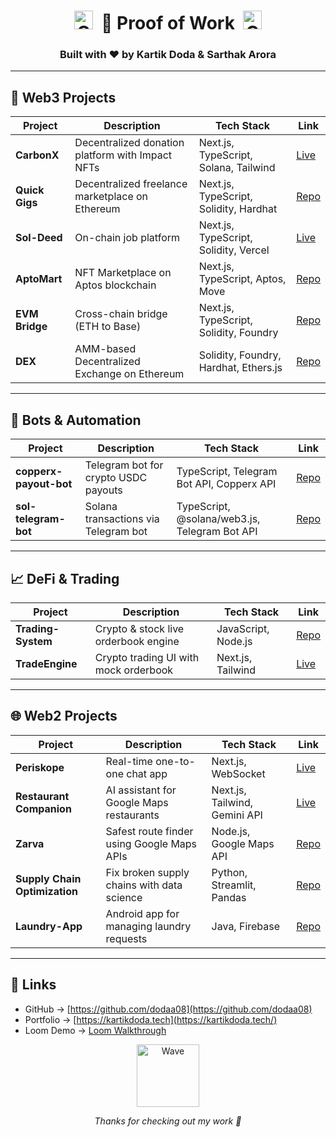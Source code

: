 <div align="center">
  <h1>
    <img src="https://media.giphy.com/media/JIX9t2j0ZTN9S/giphy.gif" alt="Cat Jam" width="30"> &nbsp;🧾 Proof of Work&nbsp; <img src="https://media.giphy.com/media/mlvseq9yvZhba/giphy.gif" alt="Cat GIF" width="30">
  </h1>
  <h3>Built with ❤️ by Kartik Doda & Sarthak Arora</h3>
</div>

---

## 🔗 Web3 Projects

| Project | Description | Tech Stack | Link |
|---------|-------------|------------|------|
| **CarbonX** | Decentralized donation platform with Impact NFTs | Next.js, TypeScript, Solana, Tailwind | [Live](https://canbonx.vercel.app/) |
| **Quick Gigs** | Decentralized freelance marketplace on Ethereum | Next.js, TypeScript, Solidity, Hardhat | [Repo](https://github.com/dodaa08/Quick-gigs) |
| **Sol-Deed** | On-chain job platform | Next.js, TypeScript, Solidity, Vercel | [Live](https://sol-deed.vercel.app/) |
| **AptoMart** | NFT Marketplace on Aptos blockchain | Next.js, TypeScript, Aptos, Move | [Repo](https://github.com/dodaa08/AptoMart) |
| **EVM Bridge** | Cross-chain bridge (ETH to Base) | Next.js, TypeScript, Solidity, Foundry | [Repo](https://github.com/dodaa08/EVM_Bridge) |
| **DEX** | AMM-based Decentralized Exchange on Ethereum | Solidity, Foundry, Hardhat, Ethers.js | [Repo](https://github.com/dodaa08/DEX) |

---

## 🤖 Bots & Automation

| Project | Description | Tech Stack | Link |
|---------|-------------|------------|------|
| **copperx-payout-bot** | Telegram bot for crypto USDC payouts | TypeScript, Telegram Bot API, Copperx API | [Repo](https://github.com/dodaa08/copperx-payout-bot) |
| **sol-telegram-bot** | Solana transactions via Telegram bot | TypeScript, @solana/web3.js, Telegram Bot API | [Repo](https://github.com/dodaa08/sol-telegram-bot) |

---

## 📈 DeFi & Trading

| Project | Description | Tech Stack | Link |
|---------|-------------|------------|------|
| **Trading-System** | Crypto & stock live orderbook engine | JavaScript, Node.js | [Repo](https://github.com/dodaa08/Trading-System) |
| **TradeEngine** | Crypto trading UI with mock orderbook | Next.js, Tailwind | [Live](https://tradeengine.vercel.app/) |

---

## 🌐 Web2 Projects

| Project | Description | Tech Stack | Link |
|---------|-------------|------------|------|
| **Periskope** | Real-time one-to-one chat app | Next.js, WebSocket | [Live](https://periskope-2nd-attempt.vercel.app/) |
| **Restaurant Companion** | AI assistant for Google Maps restaurants | Next.js, Tailwind, Gemini API | [Live](https://zoto-codecircuit.vercel.app/) |
| **Zarva** | Safest route finder using Google Maps APIs | Node.js, Google Maps API | [Repo](https://github.com/dodaa08/Zarva) |
| **Supply Chain Optimization** | Fix broken supply chains with data science | Python, Streamlit, Pandas | [Repo](https://github.com/dodaa08/Supply-chain-optimization) |
| **Laundry-App** | Android app for managing laundry requests | Java, Firebase | [Repo](https://github.com/dodaa08/Laundry-App) |

---

## 📎 Links

- GitHub → [https://github.com/dodaa08](https://github.com/dodaa08)  
- Portfolio → [https://kartikdoda.tech](https://kartikdoda.tech/)  
- Loom Demo → [Loom Walkthrough](https://www.loom.com/share/f5a0d6f151fd41c3af77b8be19c86e98)

<div align="center">
  <img src="https://media.giphy.com/media/3oriO0OEd9QIDdllqo/giphy.gif" alt="Wave" width="100" />
  <p><i>Thanks for checking out my work 🫡</i></p>
</div>
